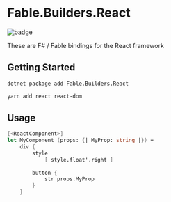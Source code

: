 # Fable.Builders.React

<img src="https://buildstats.info/nuget/Fable.Builders.AntDesign" alt="badge"/>

These are F# / Fable bindings for the React framework

## Getting Started

```bash
dotnet package add Fable.Builders.React
```

```bash
yarn add react react-dom
```

## Usage 

```fsharp
[<ReactComponent>]
let MyComponent (props: {| MyProp: string |}) =
    div {
        style 
            [ style.float'.right ]
        
        button {
            str props.MyProp
        }
    }


```
